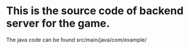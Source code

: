 # This is the source code of backend server for the game.
The java code can be found src/main/java/com/example/

